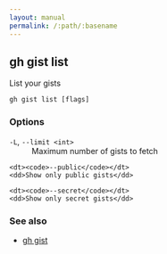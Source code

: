 ```yaml
---
layout: manual
permalink: /:path/:basename
---
```


## gh gist list

List your gists

```
gh gist list [flags]
```

### Options


<dl class="flags">
	<dt><code>-L</code>, <code>--limit &lt;int&gt;</code></dt>
	<dd>Maximum number of gists to fetch</dd>

	<dt><code>--public</code></dt>
	<dd>Show only public gists</dd>

	<dt><code>--secret</code></dt>
	<dd>Show only secret gists</dd>
</dl>


### See also

* [gh gist](./gh_gist)
